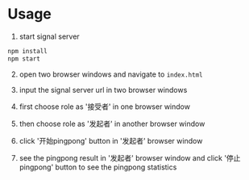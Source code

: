# Usage


1. start signal server

```bash
npm install
npm start
```

2. open two browser windows and navigate to `index.html`

3. input the signal server url in two browser windows

4. first choose role as '接受者' in one browser window

5. then choose role as '发起者' in another browser window

6. click '开始pingpong' button in '发起者' browser window

7. see the pingpong result in '发起者' browser window and click '停止pingpong' button to see the pingpong statistics